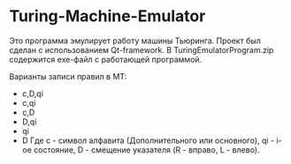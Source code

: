 # Turing-Machine-Emulator
Это программа эмулирует работу машины Тьюринга.
Проект был сделан с использованием Qt-framework.
В TuringEmulatorProgram.zip содержится exe-файл с работающей программой.

Варианты записи правил в МТ:
- c,D,qi
- c,qi
- c,D
- D,qi
- qi
- D
Где c - символ алфавита (Дополнительного или основного), qi - i-ое состояние, D - смещение указателя (R - вправо, L - влево).

